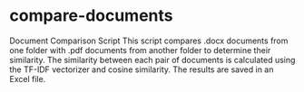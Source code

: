 # compare-documents
Document Comparison Script
This script compares .docx documents from one folder with .pdf documents from another folder to determine their similarity. The similarity between each pair of documents is calculated using the TF-IDF vectorizer and cosine similarity. The results are saved in an Excel file.